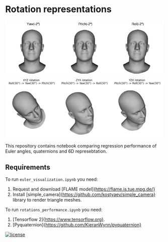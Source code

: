 # Rotation representations

![screenshot](assets/ypr_anim_optim.gif)

![screenshot](assets/rotation_orders.jpg)

This repository contains notebook comparing regression performance of Euler angles, quaternions and 6D represebtation.


## Requirements

To run `euler_visualization.ipynb` you need:

1. Request and download [FLAME model]{https://flame.is.tue.mpg.de/}
2. Install [simple_camera]{https://github.com/kostyaev/simple_camera} library to render triangle meshes.

To run `rotations_performance.ipynb` you need:
1. [Tensorflow 2]{https://www.tensorflow.org}.
2. [Pyquaternion]{https://github.com/KieranWynn/pyquaternion}


[![license](https://img.shields.io/github/license/DAVFoundation/captain-n3m0.svg?style=flat-square)](https://github.com/DAVFoundation/captain-n3m0/blob/master/LICENSE)